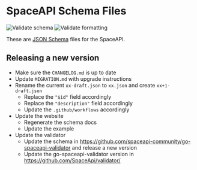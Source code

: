 # SpaceAPI Schema Files

![Validate schema](https://github.com/SpaceApi/schema/workflows/Validate%20schema/badge.svg?event=push)
![Validate formatting](https://github.com/SpaceApi/schema/workflows/Validate%20formatting/badge.svg?event=push)

These are [JSON Schema](https://json-schema.org/) files for the SpaceAPI.

## Releasing a new version

 * Make sure the `CHANGELOG.md` is up to date
 * Update `MIGRATION.md` with upgrade instructions
 * Rename the current `xx-draft.json` to `xx.json` and create `xx+1-draft.json`
   * Replace the `"$id"` field accordingly
   * Replace the `"description"` field accordingly
   * Update the `.github/workflows` accordingly
 * Update the website
   * Regenerate the schema docs
   * Update the example
 * Update the validator
   * Update the schema in https://github.com/spaceapi-community/go-spaceapi-validator and release a new version
   * Update the go-spaceapi-validator version in https://github.com/SpaceApi/validator/
